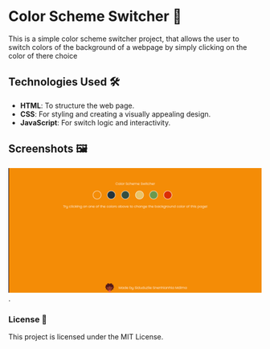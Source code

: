 # Color Scheme Switcher 🎨

This is a simple color scheme switcher project, that allows the user to switch colors of the background of a webpage by simply clicking on the color of there choice

## Technologies Used 🛠️

- **HTML**: To structure the web page.
- **CSS**: For styling and creating a visually appealing design.
- **JavaScript**: For switch logic and interactivity.


## Screenshots 🖼️
 ![my screenshot](./images/Screenshot%20from%202024-12-12%2015-56-24.png).


### License 📄

This project is licensed under the MIT License.
